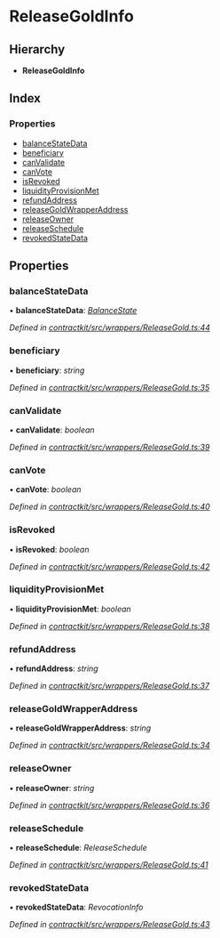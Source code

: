 # ReleaseGoldInfo

## Hierarchy

* **ReleaseGoldInfo**

## Index

### Properties

* [balanceStateData](_wrappers_releasegold_.releasegoldinfo.md#balancestatedata)
* [beneficiary](_wrappers_releasegold_.releasegoldinfo.md#beneficiary)
* [canValidate](_wrappers_releasegold_.releasegoldinfo.md#canvalidate)
* [canVote](_wrappers_releasegold_.releasegoldinfo.md#canvote)
* [isRevoked](_wrappers_releasegold_.releasegoldinfo.md#isrevoked)
* [liquidityProvisionMet](_wrappers_releasegold_.releasegoldinfo.md#liquidityprovisionmet)
* [refundAddress](_wrappers_releasegold_.releasegoldinfo.md#refundaddress)
* [releaseGoldWrapperAddress](_wrappers_releasegold_.releasegoldinfo.md#releasegoldwrapperaddress)
* [releaseOwner](_wrappers_releasegold_.releasegoldinfo.md#releaseowner)
* [releaseSchedule](_wrappers_releasegold_.releasegoldinfo.md#releaseschedule)
* [revokedStateData](_wrappers_releasegold_.releasegoldinfo.md#revokedstatedata)

## Properties

### balanceStateData

• **balanceStateData**: [_BalanceState_](_wrappers_releasegold_.balancestate.md)

_Defined in_ [_contractkit/src/wrappers/ReleaseGold.ts:44_](https://github.com/celo-org/celo-monorepo/blob/master/packages/contractkit/src/wrappers/ReleaseGold.ts#L44)

### beneficiary

• **beneficiary**: _string_

_Defined in_ [_contractkit/src/wrappers/ReleaseGold.ts:35_](https://github.com/celo-org/celo-monorepo/blob/master/packages/contractkit/src/wrappers/ReleaseGold.ts#L35)

### canValidate

• **canValidate**: _boolean_

_Defined in_ [_contractkit/src/wrappers/ReleaseGold.ts:39_](https://github.com/celo-org/celo-monorepo/blob/master/packages/contractkit/src/wrappers/ReleaseGold.ts#L39)

### canVote

• **canVote**: _boolean_

_Defined in_ [_contractkit/src/wrappers/ReleaseGold.ts:40_](https://github.com/celo-org/celo-monorepo/blob/master/packages/contractkit/src/wrappers/ReleaseGold.ts#L40)

### isRevoked

• **isRevoked**: _boolean_

_Defined in_ [_contractkit/src/wrappers/ReleaseGold.ts:42_](https://github.com/celo-org/celo-monorepo/blob/master/packages/contractkit/src/wrappers/ReleaseGold.ts#L42)

### liquidityProvisionMet

• **liquidityProvisionMet**: _boolean_

_Defined in_ [_contractkit/src/wrappers/ReleaseGold.ts:38_](https://github.com/celo-org/celo-monorepo/blob/master/packages/contractkit/src/wrappers/ReleaseGold.ts#L38)

### refundAddress

• **refundAddress**: _string_

_Defined in_ [_contractkit/src/wrappers/ReleaseGold.ts:37_](https://github.com/celo-org/celo-monorepo/blob/master/packages/contractkit/src/wrappers/ReleaseGold.ts#L37)

### releaseGoldWrapperAddress

• **releaseGoldWrapperAddress**: _string_

_Defined in_ [_contractkit/src/wrappers/ReleaseGold.ts:34_](https://github.com/celo-org/celo-monorepo/blob/master/packages/contractkit/src/wrappers/ReleaseGold.ts#L34)

### releaseOwner

• **releaseOwner**: _string_

_Defined in_ [_contractkit/src/wrappers/ReleaseGold.ts:36_](https://github.com/celo-org/celo-monorepo/blob/master/packages/contractkit/src/wrappers/ReleaseGold.ts#L36)

### releaseSchedule

• **releaseSchedule**: _ReleaseSchedule_

_Defined in_ [_contractkit/src/wrappers/ReleaseGold.ts:41_](https://github.com/celo-org/celo-monorepo/blob/master/packages/contractkit/src/wrappers/ReleaseGold.ts#L41)

### revokedStateData

• **revokedStateData**: _RevocationInfo_

_Defined in_ [_contractkit/src/wrappers/ReleaseGold.ts:43_](https://github.com/celo-org/celo-monorepo/blob/master/packages/contractkit/src/wrappers/ReleaseGold.ts#L43)

